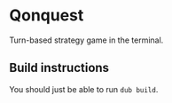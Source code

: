 # Qonquest
Turn-based strategy game in the terminal.
## Build instructions
You should just be able to run `dub build`.
